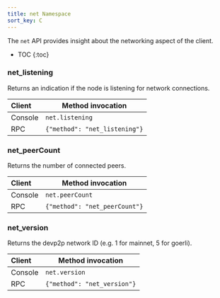 ```yaml
---
title: net Namespace
sort_key: C
---
```


The `net` API provides insight about the networking aspect of the client.

* TOC
{:toc}

### net_listening

Returns an indication if the node is listening for network connections.

| Client  | Method invocation             |
|:--------|-------------------------------|
| Console | `net.listening`               |
| RPC     | `{"method": "net_listening"}` |

### net_peerCount

Returns the number of connected peers.

| Client  | Method invocation             |
|:--------|-------------------------------|
| Console | `net.peerCount`               |
| RPC     | `{"method": "net_peerCount"}` |

### net_version

Returns the devp2p network ID (e.g. 1 for mainnet, 5 for goerli).

| Client  | Method invocation           |
|:--------|-----------------------------|
| Console | `net.version`               |
| RPC     | `{"method": "net_version"}` |
